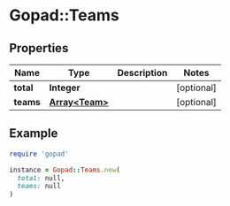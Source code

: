 # Gopad::Teams

## Properties

| Name | Type | Description | Notes |
| ---- | ---- | ----------- | ----- |
| **total** | **Integer** |  | [optional] |
| **teams** | [**Array&lt;Team&gt;**](Team.md) |  | [optional] |

## Example

```ruby
require 'gopad'

instance = Gopad::Teams.new(
  total: null,
  teams: null
)
```

